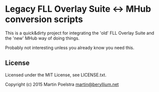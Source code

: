 # Legacy FLL Overlay Suite <-> MHub conversion scripts

This is a quick&dirty project for integrating the 'old' FLL Overlay Suite and
the 'new' MHub way of doing things.

Probably not interesting unless you already know you need this.

## License

Licensed under the MIT License, see LICENSE.txt.

Copyright (c) 2015 Martin Poelstra <martin@beryllium.net>
